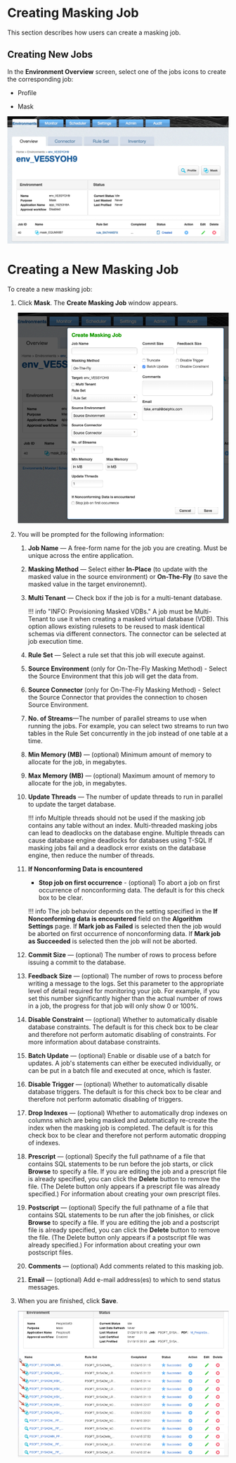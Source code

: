 # Creating Masking Job

This section describes how users can create a masking job.

## Creating New Jobs

In the **Environment Overview** screen, select one of the jobs icons to
create the corresponding job:

  - Profile

  - Mask

  ![](./media/MaskingOverview.png)

# Creating a New Masking Job

To create a new masking job:

1.  Click **Mask**. The **Create Masking Job** window appears.

    ![](./media/CreateMaskingJob_OTF.png)

2.  You will be prompted for the following information:

    1.  **Job Name** — A free-form name for the job you are creating.
        Must be unique across the entire application.

    2.  **Masking Method** — Select either **In-Place** (to update with the masked value in the source environment) or
        **On-The-Fly** (to save the masked value in the target environemnt).

    3.  **Multi Tenant** — Check box if the job is for a multi-tenant
        database.

        !!! info "INFO: Provisioning Masked VDBs."
            A job must be Multi-Tenant to use it when creating a masked virtual database (VDB).  This option allows existing rulesets to be reused to mask identical schemas via different connectors. The connector can be selected at job execution time.

    4.  **Rule Set** — Select a rule set that this job will execute
        against.

    5.  **Source Environment** (only for On-The-Fly Masking Method) - Select the Source Environment that this job will get the data from.

    6.  **Source Connector** (only for On-The-Fly Masking Method) - Select the Source Connector that provides the connection to chosen Source Environment.

    6. **No. of Streams**—The number of parallel streams to use when
            running the jobs. For example, you can select two streams to
            run two tables in the Rule Set concurrently in the job instead
            of one table at a time.

    7. **Min Memory (MB)** — (optional) Minimum amount of memory to
        allocate for the job, in megabytes.

    8. **Max Memory (MB)** — (optional) Maximum amount of memory to
        allocate for the job, in megabytes.

    9. **Update Threads** — The number of update threads to run in
        parallel to update the target database.

        !!! info
            Multiple threads should not be used if the masking job contains any table without an index. Multi-threaded masking jobs can lead to deadlocks on the database engine.
            Multiple threads can cause database engine deadlocks for databases using T-SQL If masking jobs fail and a deadlock error exists on the database engine, then reduce the number of threads.

    10. **If Nonconforming Data is encountered**

        * **Stop job on first occurrence** - (optional) To abort a job on first occurrence of nonconforming data. The default is for this check box to be clear.

        !!! info
            The job behavior depends on the setting specified in the **If Nonconforming data is encountered** field on the **Algorithm Settings** page.
            If **Mark job as Failed** is selected then the job would be aborted on first occurrence of nonconforming data.
            If **Mark job as Succeeded** is selected then the job will not be aborted.

    11. **Commit Size** — (optional) The number of rows to process before
        issuing a commit to the database.

    12. **Feedback Size** — (optional) The number of rows to process
        before writing a message to the logs. Set this parameter to the
        appropriate level of detail required for monitoring your job. For
        example, if you set this number significantly higher than the
        actual number of rows in a job, the progress for that job will
        only show 0 or 100%.

    14. **Disable Constraint** — (optional) Whether to automatically
        disable database constraints. The default is for this check box to
        be clear and therefore not perform automatic disabling of
        constraints. For more information about database constraints.

    15. **Batch Update** — (optional) Enable or disable use of a batch for
        updates. A job's statements can either be executed individually,
        or can be put in a batch file and executed at once, which is
        faster.

    16. **Disable Trigger** — (optional) Whether to automatically disable
        database triggers. The default is for this check box to be clear
        and therefore not perform automatic disabling of triggers.

    17. **Drop Indexes** — (optional) Whether to automatically drop indexes
        on columns which are being masked and automatically re-create the
        index when the masking job is completed. The default is for this
        check box to be clear and therefore not perform automatic dropping
        of indexes.

    18. **Prescript** — (optional) Specify the full pathname of a file
        that contains SQL statements to be run before the job starts, or
        click **Browse** to specify a file. If you are editing the job and
        a prescript file is already specified, you can click the
        **Delete** button to remove the file. (The Delete button only
        appears if a prescript file was already specified.) For
        information about creating your own prescript files.

    19. **Postscript** — (optional) Specify the full pathname of a file
        that contains SQL statements to be run after the job finishes, or
        click **Browse** to specify a file. If you are editing the job and
        a postscript file is already specified, you can click the
        **Delete** button to remove the file. (The Delete button only
        appears if a postscript file was already specified.) For
        information about creating your own postscript files.

    20. **Comments** — (optional) Add comments related to this masking
        job.

    21. **Email** — (optional) Add e-mail address(es) to which to send
        status messages.

3.  When you are finished, click **Save**.

    ![](./media/image8.png)
